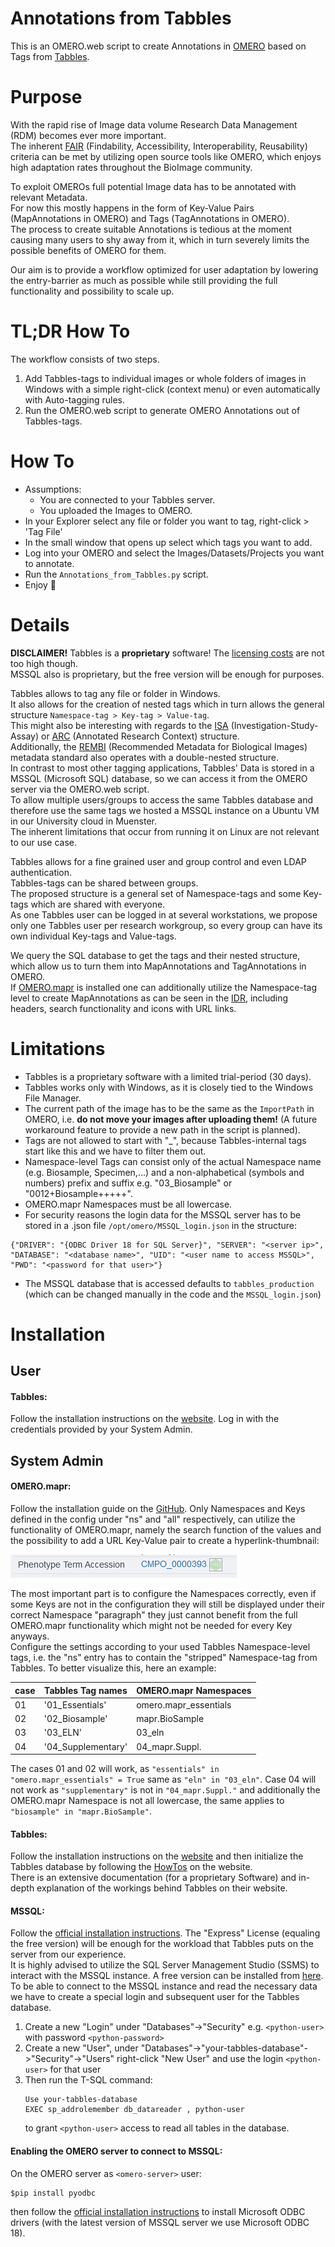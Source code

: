 # Annotations from Tabbles
This is an OMERO.web script to create Annotations in [OMERO](https://www.openmicroscopy.org/omero/) based on Tags from [Tabbles](https://tabbles.net/).

# Purpose
With the rapid rise of Image data volume Research Data Management (RDM) becomes ever more important.<br>
The inherent [FAIR](https://www.nature.com/articles/sdata201618) (Findability, Accessibility, Interoperability, Reusability) criteria can be met by utilizing open source tools like OMERO, which enjoys high adaptation rates throughout the BioImage community.

To exploit OMEROs full potential Image data has to be annotated with relevant Metadata.<br>
For now this mostly happens in the form of Key-Value Pairs (MapAnnotations in OMERO) and Tags (TagAnnotations in OMERO).<br>
The process to create suitable Annotations is tedious at the moment causing many users to shy away from it, which in turn severely limits the possible benefits of OMERO for them.

Our aim is to provide a workflow optimized for user adaptation by lowering the entry-barrier as much as possible while still providing the full functionality and possibility to scale up.

# TL;DR How To
The workflow consists of two steps.
1. Add Tabbles-tags to individual images or whole folders of images in Windows with a simple right-click (context menu) or even automatically with Auto-tagging rules.
2. Run the OMERO.web script to generate OMERO Annotations out of Tabbles-tags.

# How To

* Assumptions:
    * You are connected to your Tabbles server.
    * You uploaded the Images to OMERO.
* In your Explorer select any file or folder you want to tag, right-click > 'Tag File'
* In the small window that opens up select which tags you want to add.
* Log into your OMERO and select the Images/Datasets/Projects you want to annotate.
* Run the `Annotations_from_Tabbles.py` script.
* Enjoy 🙂

# Details
__DISCLAIMER!__ Tabbles is a __proprietary__ software! The [licensing costs](https://tabbles.net/buy-tabbles/) are not too high though.<br>
MSSQL also is proprietary, but the free version will be enough for purposes.

Tabbles allows to tag any file or folder in Windows.<br>
It also allows for the creation of nested tags which in turn allows the general structure `Namespace-tag > Key-tag > Value-tag`.<br>
This might also be interesting with regards to the [ISA](https://isa-specs.readthedocs.io/en/latest/isamodel.html) (Investigation-Study-Assay) or [ARC](https://www.nfdi4plants.de/content/learn-more/annotated-research-context.html) (Annotated Research Context) structure.<br>
Additionally, the [REMBI](https://www.nature.com/articles/s41592-021-01166-8) (Recommended Metadata for Biological Images) metadata standard also operates with a double-nested structure.<br>
In contrast to most other tagging applications, Tabbles' Data is stored in a MSSQL (Microsoft SQL) database, so we can access it from the OMERO server via the OMERO.web script.<br>
To allow multiple users/groups to access the same Tabbles database and therefore use the same tags we hosted a MSSQL instance on a Ubuntu VM in our University cloud in Muenster.<br>
The inherent limitations that occur from running it on Linux are not relevant to our use case.<br>

Tabbles allows for a fine grained user and group control and even LDAP authentication.<br>
Tabbles-tags can be shared between groups.<br>
The proposed structure is a general set of Namespace-tags and some Key-tags which are shared with everyone.<br>
As one Tabbles user can be logged in at several workstations, we propose only one Tabbles user per research workgroup, so every  group can have its own individual Key-tags and Value-tags.<br>

We query the SQL database to get the tags and their nested structure, which allow us to turn them into MapAnnotations and TagAnnotations in OMERO.<br>
If [OMERO.mapr](https://github.com/ome/omero-mapr) is installed one can additionally utilize the Namespace-tag level to create MapAnnotations as can be seen in the [IDR](https://idr.openmicroscopy.org/webclient/?show=screen-51), including headers, search functionality and icons with URL links.

# Limitations
* Tabbles is a proprietary software with a limited trial-period (30 days).
* Tabbles works only with Windows, as it is closely tied to the Windows File Manager.
* The current path of the image has to be the same as the `ImportPath` in OMERO, i.e. __do not move your images after uploading them!__ (A future  workaround feature to provide a new path in the script is planned).
* Tags are not allowed to start with "_", because Tabbles-internal tags start like this and we have to filter them out.
* Namespace-level Tags can consist only of the actual Namespace name (e.g. Biosample, Specimen,...) and a non-alphabetical (symbols and 
    numbers) prefix and suffix e.g. "03_Biosample" or "0012+Biosample+++++".
* OMERO.mapr Namespaces must be all lowercase.
* For security reasons the login data for the MSSQL server has to be stored in a .json file `/opt/omero/MSSQL_login.json` in the structure:
```
{"DRIVER": "{ODBC Driver 18 for SQL Server}", "SERVER": "<server ip>", "DATABASE": "<database name>", "UID": "<user name to access MSSQL>", "PWD": "<password for that user>"}
```
* The MSSQL database that is accessed defaults to `tabbles_production` (which can be changed manually in the code and the `MSSQL_login.json`)


# Installation
## User

#### Tabbles: 
Follow the installation instructions on the [website](https://tabbles.net/download-page/).
Log in with the credentials provided by your System Admin.

## System Admin
#### OMERO.mapr: 
Follow the installation guide on the [GitHub](https://github.com/ome/omero-mapr). 
Only Namespaces and Keys defined in the config under "ns" and "all" respectively, can utilize the functionality of OMERO.mapr, namely the search function of the values and the possibility to add a URL Key-Value pair to create a hyperlink-thumbnail:

![](https://github.com/MuensterImagingNetwork/annotations_from_tabbles/blob/dev/Capture.PNG?raw=true) 

The most important part is to configure the Namespaces correctly, even if some Keys are not in the configuration they will still be displayed under their correct Namespace "paragraph" they just cannot benefit from the full OMERO.mapr functionality which might not be needed for every Key anyways.<br>
Configure the settings according to your used Tabbles Namespace-level tags, i.e. the "ns" entry has to contain the "stripped" Namespace-tag from Tabbles. To better visualize this, here an example:

|case|Tabbles Tag names | OMERO.mapr Namespaces|
|----|----|---|
|01|'01_Essentials' |omero.mapr_essentials|
|02|'02_Biosample' |mapr.BioSample|
|03|'03_ELN' |03_eln|
|04|'04_Supplementary' |04_mapr.Suppl.|

The cases 01 and 02 will work, as `"essentials" in "omero.mapr_essentials" = True` same as  `"eln" in "03_eln"`. Case 04 will not work as `"supplementary"` is not in `"04_mapr.Suppl."` and additionally the OMERO.mapr Namespace is not all lowercase, the same applies to `"biosample" in "mapr.BioSample"`.

#### Tabbles: 
Follow the installation instructions on the [website](https://tabbles.net/download-page/) and then initialize the Tabbles database by following the [HowTos](https://tabbles.net/how-tos/) on the website.<br>
There is an extensive documentation (for a proprietary Software) and in-depth explanation of the workings behind Tabbles on their website.

#### MSSQL: 
Follow the [official installation instructions](https://learn.microsoft.com/en-us/sql/linux/sql-server-linux-setup?view=sql-server-ver16). The "Express" License (equaling the free version) will be enough for the workload that Tabbles puts on the server from our experience.<br>
It is highly advised to utilize the SQL Server Management Studio (SSMS) to interact with the MSSQL instance. A free version can be installed from [here](https://learn.microsoft.com/de-de/sql/ssms/download-sql-server-management-studio-ssms?view=sql-server-ver16).<br>
To be able to connect to the MSSQL instance and read the necessary data we have to create a special login and subsequent user for the Tabbles database.
1) Create a new "Login" under "Databases"->"Security"  e.g. `<python-user>` with password  `<python-password>`
2) Create a new "User", under "Databases"->"your-tabbles-database"->"Security"->"Users" right-click "New User" and use the login `<python-user>` for that user
3) Then run the T-SQL command:  
    ```
    Use your-tabbles-database
    EXEC sp_addrolemember db_datareader , python-user
    ```
    to grant `<python-user>` access to read all tables in the database.<br>  

#### Enabling the OMERO server to connect to MSSQL:
On the OMERO server as `<omero-server>` user: 
```
$pip install pyodbc
```
then follow the [official installation instructions](https://learn.microsoft.com/en-us/sql/connect/odbc/linux-mac/installing-the-microsoft-odbc-driver-for-sql-server?view=sql-server-ver16&tabs=redhat18-install%2Credhat17-install%2Cdebian8-install%2Credhat7-13-install%2Crhel7-offline#18) to install Microsoft ODBC drivers (with the latest version of MSSQL server we use Microsoft ODBC 18).



